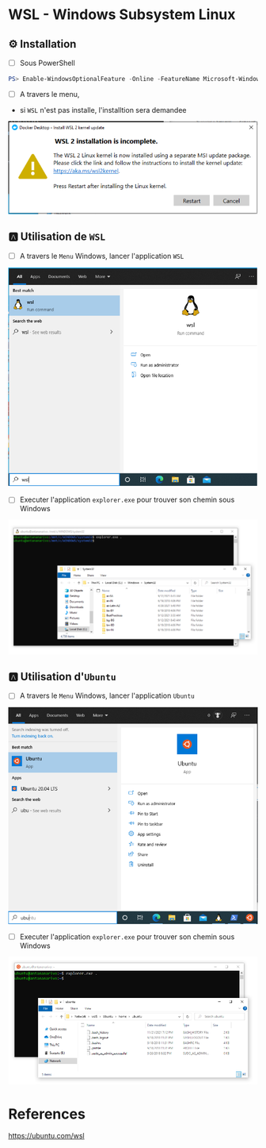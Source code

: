 # WSL - Windows Subsystem Linux

## :gear: Installation

- [ ] Sous PowerShell

```powershell
PS> Enable-WindowsOptionalFeature -Online -FeatureName Microsoft-Windows-Subsystem-Linux
```

- [ ] A travers le menu, 

* si `WSL` n'est pas installe, l'installtion sera demandee  

<img src="images/wsl2-install.png" width="" height="" >    </img>

## :a: Utilisation de `WSL`

- [ ] A travers le `Menu` Windows, lancer l'application `WSL` 

<img src="images/wsl2-distro.png" width="" height="" >    </img>

- [ ] Executer l'application `explorer.exe` pour trouver son chemin sous Windows

<img src="images/wsl2-sys32-location.png" width="" height="" >    </img>

## :a: Utilisation d'`Ubuntu`

- [ ] A travers le `Menu` Windows, lancer l'application `Ubuntu` 

<img src="images/ubuntu-distro.png" width="" height="" >   </img>

- [ ] Executer l'application `explorer.exe` pour trouver son chemin sous Windows

<img src="images/ubuntu-windows-location.png" width="" height="" >    </img>

# References

https://ubuntu.com/wsl
